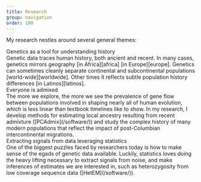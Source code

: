 ```yaml
---
title: Research
group: navigation
order: 100
---
```

My research nestles around several general themes:

<div class="title">Genetics as a tool for understanding history</div>
Genetic data traces human history, both ancient and recent. In many cases, genetics
mirrors geography [in Africa][africa] [in Europe][europe]. Genetics can sometimes cleanly separate
continental and subcontinental populations [world-wide][worldwide]. Other times it reflects subtle
population history differences [in Latinos][latinos].

[africa]: /assets/static/Bryc2010.pdf
[europe]: /assets/static/Novembre2008b.pdf
[worldwide]: /assets/static/Auton2009.pdf
[latinos]: /assets/static/BrycVelez2010b.pdf

<div class="title">Everyone is admixed</div>
The more we explore, the more we see the prevalence of gene flow between populations
involved in shaping nearly all of human evolution, which is less linear than textbook
timelines like to show. In my research, I develop methods for estimating local ancestry
resulting from recent admixture ([PCAdmix](/software/)) and study the complex history of
many modern populations that reflect the impact of post-Columbian intercontinental
migrations.

<div class="title">Extracting signals from data leveraging statistics</div>
One of the biggest puzzles faced by researchers today is how to make sense of the egads of
genetic data available. Luckily, statistics loves doing the heavy lifting necessary to
extract signals from noise, and make inferences of estimates we are interested in, such as
heterozygosity from low coverage sequence data ([HetEM](/software/)).

